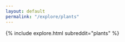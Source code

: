 ```yaml
---
layout: default
permalink: "/explore/plants"
---
```


{% include explore.html subreddit="plants" %}
